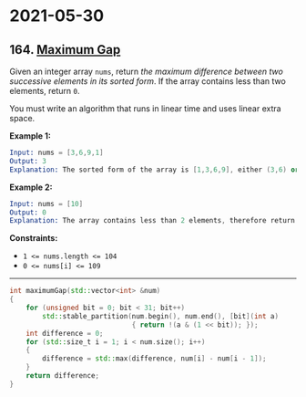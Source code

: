 # 2021-05-30

## 164. [Maximum Gap](https://leetcode.com/problems/maximum-gap/)

Given an integer array `nums`, return *the maximum difference between two successive elements in its sorted form*. If the array contains less than two elements, return `0`.

You must write an algorithm that runs in linear time and uses linear extra space.

**Example 1:**

```s
Input: nums = [3,6,9,1]
Output: 3
Explanation: The sorted form of the array is [1,3,6,9], either (3,6) or (6,9) has the maximum difference 3.
```

**Example 2:**

```s
Input: nums = [10]
Output: 0
Explanation: The array contains less than 2 elements, therefore return 0.
```

**Constraints:**

- `1 <= nums.length <= 104`
- `0 <= nums[i] <= 109`

---

```c++
int maximumGap(std::vector<int> &num)
{
    for (unsigned bit = 0; bit < 31; bit++)
        std::stable_partition(num.begin(), num.end(), [bit](int a)
                              { return !(a & (1 << bit)); });
    int difference = 0;
    for (std::size_t i = 1; i < num.size(); i++)
    {
        difference = std::max(difference, num[i] - num[i - 1]);
    }
    return difference;
}
```
